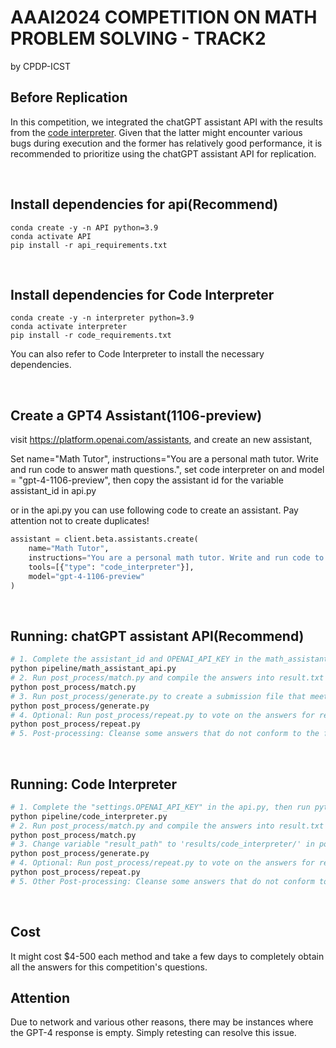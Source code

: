 # AAAI2024 COMPETITION ON MATH PROBLEM SOLVING - TRACK2

by CPDP-ICST

## Before Replication
In this competition, we integrated the chatGPT assistant API with the results from the [code interpreter](https://github.com/shroominic/codeinterpreter-api). Given that the latter might encounter various bugs during execution and the former has relatively good performance, it is recommended to prioritize using the chatGPT assistant API for replication.

<br/>

## Install dependencies for api(Recommend)

```
conda create -y -n API python=3.9
conda activate API
pip install -r api_requirements.txt
```

<br/>

## Install dependencies for Code Interpreter

```
conda create -y -n interpreter python=3.9
conda activate interpreter
pip install -r code_requirements.txt
```
You can also refer to Code Interpreter to install the necessary dependencies.

<br/>

## Create a GPT4 Assistant(1106-preview)

visit https://platform.openai.com/assistants, and create an new assistant, 

Set name="Math Tutor", instructions="You are a personal math tutor. Write and run code to answer math questions.", set code interpreter on and model = "gpt-4-1106-preview", then copy the assistant id for the variable assistant_id in api.py

or in the api.py you can use following code to create an assistant. Pay attention not to create duplicates!

```python
assistant = client.beta.assistants.create(
    name="Math Tutor",
    instructions="You are a personal math tutor. Write and run code to answer math questions.",
    tools=[{"type": "code_interpreter"}],
    model="gpt-4-1106-preview"
)
```

<br/>

## Running: chatGPT assistant API(Recommend)
```bash
# 1. Complete the assistant_id and OPENAI_API_KEY in the math_assistant_api.py, check if the global path is correct, then run python pipeline/math_assistant_api.py to start. It may take a few days to completely obtain all the answers
python pipeline/math_assistant_api.py
# 2. Run post_process/match.py and compile the answers into result.txt
python post_process/match.py
# 3. Run post_process/generate.py to create a submission file that meets the specifications.
python post_process/generate.py
# 4. Optional: Run post_process/repeat.py to vote on the answers for repeated questions and select the most frequent one as the final answer.
python post_process/repeat.py
# 5. Post-processing: Cleanse some answers that do not conform to the float format to ensure they meet the submission standards, for example, converting "2 days" to "2".
```

<br/>

## Running: Code Interpreter
```bash
# 1. Complete the "settings.OPENAI_API_KEY" in the api.py, then run python pipeline/code_interpreter.py to start.
python pipeline/code_interpreter.py
# 2. Run post_process/match.py and compile the answers into result.txt
python post_process/match.py
# 3. Change variable "result_path" to 'results/code_interpreter/' in post_process/generate.py and run it to create a submission file that meets the specifications.
python post_process/generate.py
# 4. Optional: Run post_process/repeat.py to vote on the answers for repeated questions and select the most frequent one as the final answer.
python post_process/repeat.py
# 5. Other Post-processing: Cleanse some answers that do not conform to the float format to ensure they meet the submission standards, for example, converting "2 days" to "2".
```
<br/>


## Cost

It might cost $4-500 each method and take a few days to completely obtain all the answers for this competition's questions.

## Attention

Due to network and various other reasons, there may be instances where the GPT-4 response is empty. Simply retesting can resolve this issue.